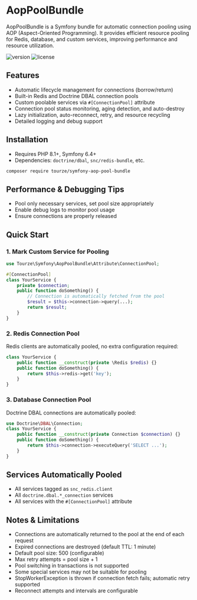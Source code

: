 # AopPoolBundle

AopPoolBundle is a Symfony bundle for automatic connection pooling using AOP (Aspect-Oriented Programming). It provides efficient resource pooling for Redis, database, and custom services, improving performance and resource utilization.

![version](https://img.shields.io/badge/version-0.0.1-blue.svg) ![license](https://img.shields.io/badge/license-MIT-green.svg)

## Features

- Automatic lifecycle management for connections (borrow/return)
- Built-in Redis and Doctrine DBAL connection pools
- Custom poolable services via `#[ConnectionPool]` attribute
- Connection pool status monitoring, aging detection, and auto-destroy
- Lazy initialization, auto-reconnect, retry, and resource recycling
- Detailed logging and debug support

## Installation

- Requires PHP 8.1+, Symfony 6.4+
- Dependencies: `doctrine/dbal`, `snc/redis-bundle`, etc.

```bash
composer require tourze/symfony-aop-pool-bundle
```

## Performance & Debugging Tips

- Pool only necessary services, set pool size appropriately
- Enable debug logs to monitor pool usage
- Ensure connections are properly released

## Quick Start

### 1. Mark Custom Service for Pooling

```php
use Tourze\Symfony\AopPoolBundle\Attribute\ConnectionPool;

#[ConnectionPool]
class YourService {
    private $connection;
    public function doSomething() {
        // Connection is automatically fetched from the pool
        $result = $this->connection->query(...);
        return $result;
    }
}
```

### 2. Redis Connection Pool

Redis clients are automatically pooled, no extra configuration required:

```php
class YourService {
    public function __construct(private \Redis $redis) {}
    public function doSomething() {
        return $this->redis->get('key');
    }
}
```

### 3. Database Connection Pool

Doctrine DBAL connections are automatically pooled:

```php
use Doctrine\DBAL\Connection;
class YourService {
    public function __construct(private Connection $connection) {}
    public function doSomething() {
        return $this->connection->executeQuery('SELECT ...');
    }
}
```

## Services Automatically Pooled

- All services tagged as `snc_redis.client`
- All `doctrine.dbal.*_connection` services
- All services with the `#[ConnectionPool]` attribute

## Notes & Limitations

- Connections are automatically returned to the pool at the end of each request
- Expired connections are destroyed (default TTL: 1 minute)
- Default pool size: 500 (configurable)
- Max retry attempts = pool size + 1
- Pool switching in transactions is not supported
- Some special services may not be suitable for pooling
- StopWorkerException is thrown if connection fetch fails; automatic retry supported
- Reconnect attempts and intervals are configurable
